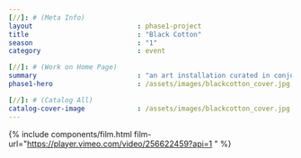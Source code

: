 ```yaml
---
[//]: # (Meta Info)
layout                          : phase1-project
title 					        : "Black Cotton"
season				            : "1"
category 						: event

[//]: # (Work on Home Page)
summary                         : "an art installation curated in conjunction with Noisy Tenants' play production, Black Cotton"
phase1-hero                     : /assets/images/blackcotton_cover.jpg

[//]: # (Catalog All)
catalog-cover-image				: /assets/images/blackcotton_cover.jpg
---
```

{% include components/film.html film-url="https://player.vimeo.com/video/256622459?api=1 " %}
